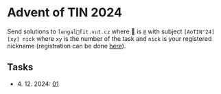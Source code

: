 # Advent of TIN 2024

Send solutions to `lengal🐉fit.vut.cz` where 🐉 is `@` with subject `[AoTIN'24][xy] nick` where `xy` is the number of the task and `nick` is your registered nickname (registration can be done [here](https://forms.gle/YZU5qKvJ7GJgtPHGA)).

## Tasks
* 4\. 12\. 2024: [01](/01.pdf)
